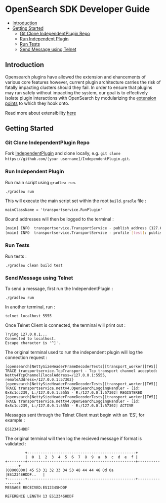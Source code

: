 
# OpenSearch SDK Developer Guide
- [Introduction](#introduction)
- [Getting Started](#getting-started)
	- [Git Clone IndependentPlugin Repo](#git-clone-independentplugin-repo)
	- [Run Independent Plugin](#run-independent-plugin)
	- [Run Tests](#run-tests)
	- [Send Message using Telnet](#send-message-using-telnet)

## Introduction
Opensearch plugins have allowed the extension and ehancements of various core features however, current plugin architecture carries the risk of fatally impacting clusters should they fail. In order to ensure that plugins may run safely without impacting the system, our goal is to effectively isolate plugin interactions with OpenSearch by modularizing the [extension points](https://opensearch.org/blog/technical-post/2021/12/plugins-intro/) to which they hook onto. 

Read more about extensibility [here](https://github.com/opensearch-project/OpenSearch/issues/1422)

## Getting Started

### Git Clone IndependentPlugin Repo
Fork [IndependentPlugin](https://github.com/owaiskazi19/IndependentPlugin) and clone locally, e.g. `git clone https://github.com/[your username]/IndependentPlugin.git`.

### Run Independent Plugin

Run main script using `gradlew run`.

```
./gradlew run
```

This will execute the main script set within the root `build.gradle` file :

```
mainClassName = 'transportservice.RunPlugin'
```
Bound addresses will then be logged to the terminal :

```bash
[main] INFO  transportservice.TransportService - publish_address {127.0.0.1:3333}, bound_addresses {[::1]:3333}, {127.0.0.1:3333}
[main] INFO  transportservice.TransportService - profile [test]: publish_address {127.0.0.1:5555}, bound_addresses {[::1]:5555}, {127.0.0.1:5555}
```

### Run Tests

Run tests :
```
./gradlew clean build test
```

### Send Message using Telnet

To send a message, first run the IndependentPlugin :

```
./gradlew run
```
In another terminal, run : 
```
telnet localhost 5555
```
Once Telnet Client is connected, the terminal will print out :
```
Trying 127.0.0.1...
Connected to localhost.
Escape character is '^]'.
```
The original terminal used to run the independent plugin will log the connection request :
```
[opensearch[NettySizeHeaderFrameDecoderTests][transport_worker][T#5]] TRACE transportservice.TcpTransport - Tcp transport channel accepted: Netty4TcpChannel{localAddress=/127.0.0.1:5555, remoteAddress=/127.0.0.1:57302}
[opensearch[NettySizeHeaderFrameDecoderTests][transport_worker][T#5]] TRACE transportservice.netty4.OpenSearchLoggingHandler - [id: 0x8c1cc239, L:/127.0.0.1:5555 - R:/127.0.0.1:57302] REGISTERED
[opensearch[NettySizeHeaderFrameDecoderTests][transport_worker][T#5]] TRACE transportservice.netty4.OpenSearchLoggingHandler - [id: 0x8c1cc239, L:/127.0.0.1:5555 - R:/127.0.0.1:57302] ACTIVE
```
Messages sent through the Telnet Client must begin with an 'ES', for example : 
```
ES1234SHDDF
```
The original terminal will then log the recieved message if format is validated :
```
         +-------------------------------------------------+
         |  0  1  2  3  4  5  6  7  8  9  a  b  c  d  e  f |
+--------+-------------------------------------------------+----------------+
|00000000| 45 53 31 32 33 34 53 48 44 44 46 0d 0a          |ES1234SHDDF..   |
+--------+-------------------------------------------------+----------------+
MESSAGE RECEIVED:ES1234SHDDF

REFERENCE LENGTH 13 ES1234SHDDF
```


